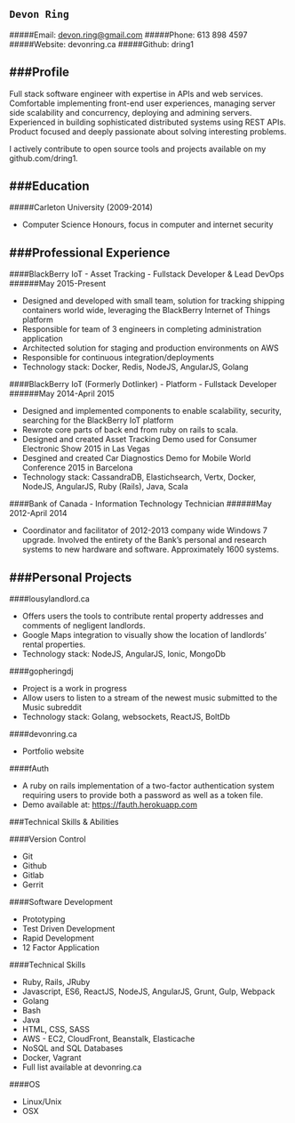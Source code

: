 
## `Devon Ring`
#####Email: devon.ring@gmail.com
#####Phone: 613 898 4597
#####Website: devonring.ca
#####Github: dring1


###Profile
-----
Full stack software engineer with expertise in APIs and web services. Comfortable implementing front-end user experiences, managing server side scalability and concurrency, deploying and admining servers. Experienced in building sophisticated distributed systems using REST APIs. Product focused and deeply passionate about solving interesting problems.

I actively contribute to open source tools and projects available on my github.com/dring1.

###Education
-----
#####Carleton University (2009-2014)
* Computer Science Honours, focus in computer and internet security

###Professional Experience
-----

####BlackBerry IoT - Asset Tracking - Fullstack Developer & Lead DevOps
######May 2015-Present
- Designed and developed with small team, solution for tracking shipping containers world wide, leveraging the BlackBerry Internet of Things platform
- Responsible for team of 3 engineers in completing administration application
- Architected solution for staging and production environments on AWS
- Responsible for continuous integration/deployments
- Technology stack: Docker, Redis, NodeJS, AngularJS, Golang

####BlackBerry IoT (Formerly Dotlinker) - Platform - Fullstack Developer
######May 2014-April 2015
- Designed and implemented components to enable scalability, security, searching for the BlackBerry IoT platform
- Rewrote core parts of back end from ruby on rails to scala.
- Designed and created Asset Tracking Demo used for Consumer Electronic Show 2015 in Las Vegas
- Desgined and created Car Diagnostics Demo for Mobile World Conference 2015 in Barcelona
- Technology stack: CassandraDB, Elastichsearch, Vertx, Docker, NodeJS, AngularJS, Ruby (Rails), Java, Scala

####Bank of Canada - Information Technology Technician
######May 2012-April 2014
* Coordinator and facilitator of 2012-2013 company wide Windows 7 upgrade. Involved the entirety of the Bank’s personal and research systems to new hardware and software.  Approximately 1600 systems.


###Personal Projects
----
####lousylandlord.ca
* Offers users the tools to contribute rental property addresses and comments of negligent landlords.
* Google Maps integration to visually show the location of landlords’ rental properties.
* Technology stack: NodeJS, AngularJS, Ionic, MongoDb

####gopheringdj
* Project is a work in progress
* Allow users to listen to a stream of the newest music submitted to the Music subreddit
* Technology stack: Golang, websockets, ReactJS, BoltDb

####devonring.ca
* Portfolio website

####fAuth
* A ruby on rails implementation of a two-factor authentication system requiring users to provide both a password as well as a token file.
* Demo available at: https://fauth.herokuapp.com

###Technical Skills & Abilities

####Version Control
* Git
* Github
* Gitlab
* Gerrit

####Software Development
* Prototyping
* Test Driven Development
* Rapid Development
* 12 Factor Application

####Technical Skills
* Ruby, Rails, JRuby
* Javascript, ES6, ReactJS, NodeJS, AngularJS, Grunt, Gulp, Webpack
* Golang
* Bash
* Java
* HTML, CSS, SASS
* AWS - EC2, CloudFront, Beanstalk, Elasticache
* NoSQL and SQL Databases
* Docker, Vagrant
* Full list available at devonring.ca

####OS
* Linux/Unix
* OSX
